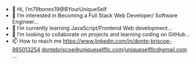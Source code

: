 - 👋 Hi, I’m79bones19@BYourUniqueSelf
- 👀 I’m interested in Becoming a Full Stack Web Developer/ Software Engineer...
- 🌱 I’m currently learning JavaScript/Frontend Web development...
- 💞️ I’m looking to collaborate on projects and learning coding on GitHub...
- 📫 How to reach me https://www.linkedin.com/in/donte-briscoe-965013254
dontebriscoe@uniqueselfllc.com/uniqueselfllc@gmail.com ...

<!---
BYourUniqueSelf/BYourUniqueSelf is a ✨ special ✨ repository because its `README.md` (this file) appears on your GitHub profile.
You can click the Preview link to take a look at your changes.
--->
